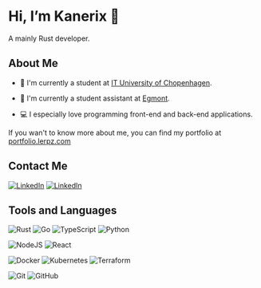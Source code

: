 # Hi, I’m Kanerix 👋

A mainly Rust developer.

## About Me

- 🏫 I'm currently a student at [IT University of Chopenhagen](https://itu.dk/).

- 💼 I'm currently a student assistant at [Egmont](https://www.egmont.dk/).

- 💻 I especially love programming front-end and back-end applications.

If you wan't to know more about me, you can find my portfolio at [portfolio.lerpz.com](https://portfolio.lerpz.com/)

## Contact Me

<a href="https://www.linkedin.com/in/kasper-jonsson/" target="_blank">![LinkedIn](https://img.shields.io/badge/-Kasper%20Jønsson-000000?style=for-the-badge&logo=linkedin)</a>
<a href="mailto:dkkasjoe@hotmail.com" target="_blank">![LinkedIn](https://img.shields.io/badge/-dkkasjoe@hotmail.com-000000?style=for-the-badge&logo=gmail)</a>

## Tools and Languages

![Rust](https://img.shields.io/badge/-Rust-000000?style=for-the-badge&logo=rust)
![Go](https://img.shields.io/badge/-Go-000000?style=for-the-badge&logo=go)
![TypeScript](https://img.shields.io/badge/-TypeScript-000000?style=for-the-badge&logo=typescript)
![Python](https://img.shields.io/badge/-Python-000000?style=for-the-badge&logo=python)

![NodeJS](https://img.shields.io/badge/-NodeJS-000000?style=for-the-badge&logo=node.js)
![React](https://img.shields.io/badge/-React-000000?style=for-the-badge&logo=react)

![Docker](https://img.shields.io/badge/-Docker-000000?style=for-the-badge&logo=docker)
![Kubernetes](https://img.shields.io/badge/-Kubernetes-000000?style=for-the-badge&logo=kubernetes)
![Terraform](https://img.shields.io/badge/-Terraform-000000?style=for-the-badge&logo=terraform)

![Git](https://img.shields.io/badge/-Git-000000?style=for-the-badge&logo=git)
![GitHub](https://img.shields.io/badge/-GitHub-000000?style=for-the-badge&logo=github)
